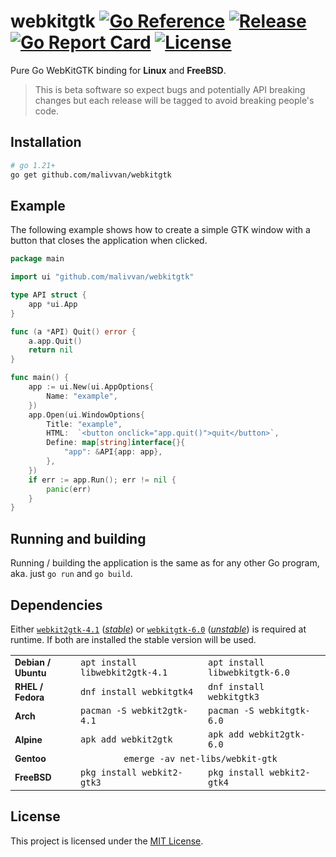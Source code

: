 # webkitgtk [![Go Reference](https://pkg.go.dev/badge/github.com/malivvan/webkitgtk.svg)](https://pkg.go.dev/github.com/malivvan/webkitgtk) [![Release](https://img.shields.io/github/v/release/malivvan/webkitgtk.svg?sort=semver)](https://github.com/malivvan/webkitgtk/releases/latest) [![Go Report Card](https://goreportcard.com/badge/github.com/malivvan/webkitgtk)](https://goreportcard.com/report/github.com/malivvan/webkitgtk) [![License](https://img.shields.io/badge/license-MIT-blue.svg)](LICENSE)
Pure Go WebKitGTK binding for **Linux** and **FreeBSD**.

> This is beta software so expect bugs and potentially API breaking changes
> but each release will be tagged to avoid breaking people's code.

## Installation

```sh
# go 1.21+
go get github.com/malivvan/webkitgtk
```

## Example
The following example shows how to create a simple GTK window with a button that closes the application when clicked.
```go
package main

import ui "github.com/malivvan/webkitgtk"

type API struct {
	app *ui.App
}

func (a *API) Quit() error {
	a.app.Quit()
	return nil
}

func main() {
	app := ui.New(ui.AppOptions{
		Name: "example",
	})
	app.Open(ui.WindowOptions{
		Title: "example",
		HTML:  `<button onclick="app.quit()">quit</button>`,
		Define: map[string]interface{}{
			"app": &API{app: app},
		},
	})
	if err := app.Run(); err != nil {
		panic(err)
	}
}
```
## Running and building

Running / building the application is the same as for any other Go program, aka. just `go run` and `go build`.

## Dependencies
Either
[`webkit2gtk-4.1`](https://pkgs.org/search/?q=webkit2gtk-4.1&on=name)
([*stable*](https://webkitgtk.org/reference/webkit2gtk/stable/)) or
[`webkitgtk-6.0`](https://pkgs.org/search/?q=webkitgtk-6.0&on=name)
([*unstable*](https://webkitgtk.org/reference/webkitgtk/unstable/index.html))
is required at runtime. If both are installed the stable version will be used.

<table>
  <tr>
    <td style="font-size: 14px;font-weight: bold;">Debian / Ubuntu</td>
    <td><code>apt install libwebkit2gtk-4.1</code></td>
    <td><code>apt install libwebkitgtk-6.0</code></td>
  </tr>
    <tr>
        <td style="font-size: 14px;font-weight: bold;">RHEL / Fedora</td>
        <td><code>dnf install webkitgtk4</code></td>
        <td><code>dnf install webkitgtk3</code></td>
    </tr>
    <tr>
        <td style="font-size: 14px;font-weight: bold;">Arch</td>
        <td><code>pacman -S webkit2gtk-4.1</code></td>
        <td><code>pacman -S webkitgtk-6.0</code></td>
    </tr>
    <tr>
        <td style="font-size: 14px;font-weight: bold;">Alpine</td>
        <td><code>apk add webkit2gtk</code></td>
        <td><code>apk add webkit2gtk-6.0</code></td>
    </tr>
    <tr>
        <td style="font-size: 14px;font-weight: bold;">Gentoo</td>
        <td colspan="2" align="center"><code style="margin:0px;padding:2px">emerge -av net-libs/webkit-gtk</code></td>
    </tr>
    <tr>
        <td style="font-size: 14px;font-weight: bold;">FreeBSD</td>
        <td><code>pkg install webkit2-gtk3</code></td>
        <td><code>pkg install webkit2-gtk4</code></td>
    </tr>
</table>

## License
This project is licensed under the [MIT License](LICENSE).